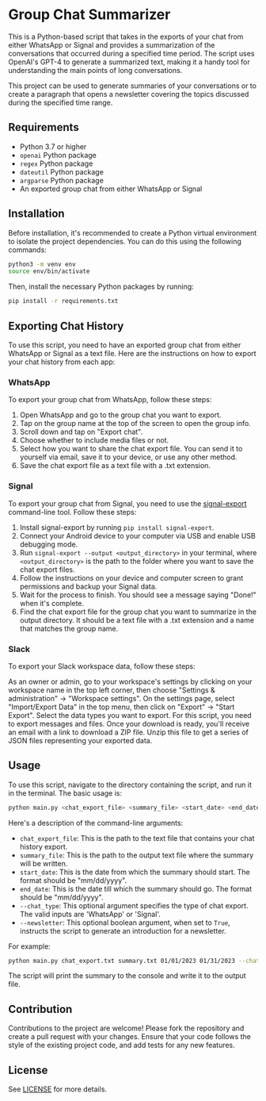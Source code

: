 # Group Chat Summarizer

This is a Python-based script that takes in the exports of your chat from either WhatsApp or Signal and provides a summarization of the conversations that occurred during a specified time period. The script uses OpenAI's GPT-4 to generate a summarized text, making it a handy tool for understanding the main points of long conversations.

This project can be used to generate summaries of your conversations or to create a paragraph that opens a newsletter covering the topics discussed during the specified time range.

## Requirements

- Python 3.7 or higher
- `openai` Python package
- `regex` Python package
- `dateutil` Python package
- `argparse` Python package
- An exported group chat from either WhatsApp or Signal

## Installation

Before installation, it's recommended to create a Python virtual environment to isolate the project dependencies. You can do this using the following commands:

```bash
python3 -m venv env
source env/bin/activate
```

Then, install the necessary Python packages by running:

```bash
pip install -r requirements.txt
```

## Exporting Chat History

To use this script, you need to have an exported group chat from either WhatsApp or Signal as a text file. Here are the instructions on how to export your chat history from each app:

### WhatsApp

To export your group chat from WhatsApp, follow these steps:

1. Open WhatsApp and go to the group chat you want to export.
2. Tap on the group name at the top of the screen to open the group info.
3. Scroll down and tap on "Export chat".
4. Choose whether to include media files or not.
5. Select how you want to share the chat export file. You can send it to yourself via email, save it to your device, or use any other method.
6. Save the chat export file as a text file with a .txt extension.

### Signal

To export your group chat from Signal, you need to use the [signal-export](https://github.com/carderne/signal-export) command-line tool. Follow these steps:

1. Install signal-export by running `pip install signal-export`.
2. Connect your Android device to your computer via USB and enable USB debugging mode.
3. Run `signal-export --output <output_directory>` in your terminal, where `<output_directory>` is the path to the folder where you want to save the chat export files.
4. Follow the instructions on your device and computer screen to grant permissions and backup your Signal data.
5. Wait for the process to finish. You should see a message saying "Done!" when it's complete.
6. Find the chat export file for the group chat you want to summarize in the output directory. It should be a text file with a .txt extension and a name that matches the group name.


### Slack
To export your Slack workspace data, follow these steps:

As an owner or admin, go to your workspace's settings by clicking on your workspace name in the top left corner, then choose "Settings & administration" -> "Workspace settings".
On the settings page, select "Import/Export Data" in the top menu, then click on "Export" -> "Start Export".
Select the data types you want to export. For this script, you need to export messages and files.
Once your download is ready, you'll receive an email with a link to download a ZIP file. Unzip this file to get a series of JSON files representing your exported data.

## Usage

To use this script, navigate to the directory containing the script, and run it in the terminal. The basic usage is:

```bash
python main.py <chat_export_file> <summary_file> <start_date> <end_date> --chat_type=<chat_type> --newsletter=<boolean>
```

Here's a description of the command-line arguments:

- `chat_export_file`: This is the path to the text file that contains your chat history export.
- `summary_file`: This is the path to the output text file where the summary will be written.
- `start_date`: This is the date from which the summary should start. The format should be "mm/dd/yyyy".
- `end_date`: This is the date till which the summary should go. The format should be "mm/dd/yyyy".
- `--chat_type`: This optional argument specifies the type of chat export. The valid inputs are 'WhatsApp' or 'Signal'.
- `--newsletter`: This optional boolean argument, when set to `True`, instructs the script to generate an introduction for a newsletter.

For example:

```bash
python main.py chat_export.txt summary.txt 01/01/2023 01/31/2023 --chat_type=WhatsApp --newsletter=True
```

The script will print the summary to the console and write it to the output file.

## Contribution

Contributions to the project are welcome! Please fork the repository and create a pull request with your changes. Ensure that your code follows the style of the existing project code, and add tests for any new features.

## License

See [LICENSE](./LICENSE) for more details.
